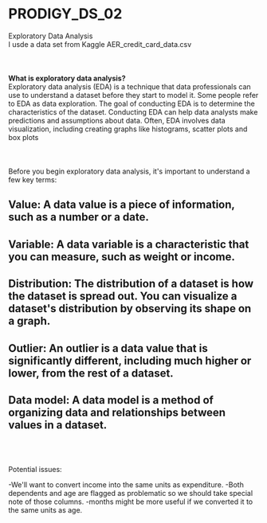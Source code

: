 # PRODIGY_DS_02
Exploratory Data Analysis </br>
I usde a data set from Kaggle AER_credit_card_data.csv </br>
</br>
</br>
</br>
**What is exploratory data analysis?** </br>
Exploratory data analysis (EDA) is a technique that data professionals can use to understand a dataset before they start to model it. Some people refer to EDA as data exploration. The goal of conducting EDA is to determine the characteristics of the dataset. Conducting EDA can help data analysts make predictions and assumptions about data. Often, EDA involves data visualization, including creating graphs like histograms, scatter plots and box plots </br>
</br>
</br>
</br>
Before you begin exploratory data analysis, it's important to understand a few key terms:
## Value: A data value is a piece of information, such as a number or a date.</br>
## Variable: A data variable is a characteristic that you can measure, such as weight or income.</br>
## Distribution: The distribution of a dataset is how the dataset is spread out. You can visualize a dataset's distribution by observing its shape on a graph.</br>
## Outlier: An outlier is a data value that is significantly different, including much higher or lower, from the rest of a dataset.</br>
## Data model: A data model is a method of organizing data and relationships between values in a dataset.</br>
</br>
</br>
</br>
Potential issues:

-We'll want to convert income into the same units as expenditure.
-Both dependents and age are flagged as problematic so we should take special note of those columns.
-months might be more useful if we converted it to the same units as age.
